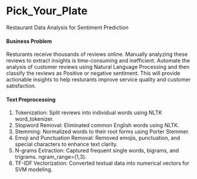 # Pick_Your_Plate
Restaurant Data Analysis for Sentiment Prediction

#### Business Problem
Resturants receive thousands of reviews online. Manually analyzing these reviews to extract insights is time-consuming and inefficient. Automate the analysis of customer reviews using Natural Language Processing and then classify the reviews as Positive or negative sentiment. This will provide actionable insights to help resturants improve service quality and customer satisfaction.

#### Text Preprocessing
1. Tokenization: Split reviews into individual words using NLTK word_tokenizer.
2. Stopword Removal: Eliminated common English words using NLTK.
3. Stemming: Normalized words to their root forms using Porter Stemmer.
4. Emoji and Punctuation Removal: Removed emojis, punctuation, and special characters to enhance text clarity.
5. N-grams Extraction: Captured frequent single words, bigrams, and trigrams. ngram_range=(1,3).
6. TF-IDF Vectorization: Converted textual data into numerical vectors for SVM modeling.
